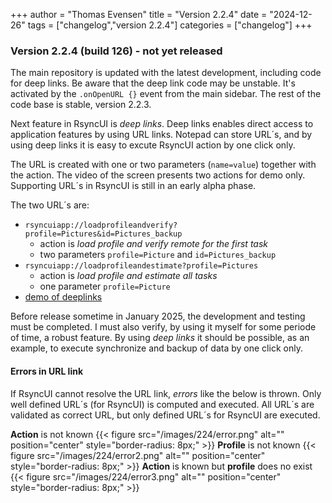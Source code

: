 +++
author = "Thomas Evensen"
title = "Version 2.2.4"
date = "2024-12-26"
tags = ["changelog","version 2.2.4"]
categories = ["changelog"]
+++

### Version 2.2.4 (build 126) - not yet released

The main repository is updated with the latest development, including code for deep links. Be aware that the deep link code may be unstable. It's activated by the `.onOpenURL {}` event from the main sidebar. The rest of the code base is stable, version 2.2.3.

Next feature in RsyncUI is *deep links*. Deep links enables direct access to application features by using
URL links. Notepad can store URL´s, and by using deep links it is easy to excute RsyncUI action by one click
only.

The URL is created with one or two parameters (`name=value`) together with the action. The video of the
screen presents two actions for demo only.  Supporting URL´s in RsyncUI is still in
an early alpha phase.

The two URL´s are:
- `rsyncuiapp://loadprofileandverify?profile=Pictures&id=Pictures_backup`
  - action is *load profile and verify remote for the first task*
  - two parameters `profile=Picture` and `id=Pictures_backup`
- `rsyncuiapp://loadprofileandestimate?profile=Pictures`
  - action is *load profile and estimate all tasks*
  - one parameter `profile=Picture`
- [demo of deeplinks](https://www.youtube.com/watch?v=lsa3KU5KtYs)

Before release sometime in January 2025, the development and testing must be completed. I must also verify, by
using it myself for some periode of time, a robust feature.  By using *deep links* it should be possible, as an example,
to execute synchronize and backup of data by one click only.

#### Errors in URL link ####

If RsyncUI cannot resolve the URL link, *errors* like the below is thrown. Only well defined URL´s (for RsyncUI)
is computed and executed. All URL´s are validated as correct URL, but only defined URL´s for RsyncUI are
executed.

**Action** is not known
{{< figure src="/images/224/error.png" alt="" position="center" style="border-radius: 8px;" >}}
**Profile** is not known
{{< figure src="/images/224/error2.png" alt="" position="center" style="border-radius: 8px;" >}}
**Action** is  known but **profile** does no exist
{{< figure src="/images/224/error3.png" alt="" position="center" style="border-radius: 8px;" >}}
